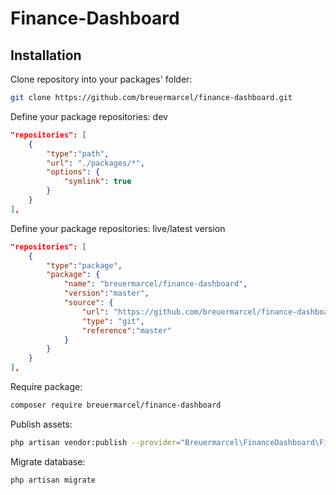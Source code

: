 # Finance-Dashboard

## Installation

Clone repository into your packages' folder:
```bash
git clone https://github.com/breuermarcel/finance-dashboard.git
```

Define your package repositories: dev
```json
"repositories": [
    {
        "type":"path",
        "url": "./packages/*",
        "options": {
            "symlink": true
        }
    }
],
```

Define your package repositories: live/latest version
```json
"repositories": [
    {
        "type":"package",
        "package": {
            "name": "breuermarcel/finance-dashboard",
            "version":"master",
            "source": {
                "url": "https://github.com/breuermarcel/finance-dashboard.git",
                "type": "git",
                "reference":"master"
            }
        }
    }
],
```

Require package:
```bash
composer require breuermarcel/finance-dashboard
```

Publish assets:
```bash
php artisan vendor:publish --provider="Breuermarcel\FinanceDashboard\FinanceDashboardServiceProvider" --tag="assets"
```

Migrate database:
```bash
php artisan migrate
```
